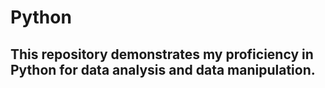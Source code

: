 # Python
<h2>This repository demonstrates my proficiency in Python for data analysis and data manipulation.</h2>
